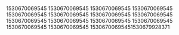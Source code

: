 1530670069545
1530670069545
1530670069545
1530670069545
1530670069545
1530670069545
1530670069545
1530670069545
1530670069545
1530670069545
1530670069545
1530670069545
1530670069545
1530670069545
15306700695451530679928371